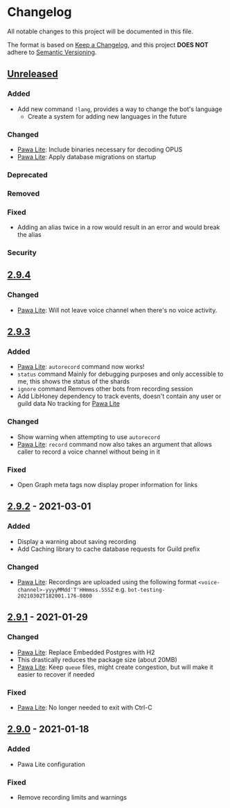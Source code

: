 # Changelog
All notable changes to this project will be documented in this file.

The format is based on [Keep a Changelog](https://keepachangelog.com/en/1.0.0/),
and this project **DOES NOT** adhere to [Semantic Versioning](https://semver.org/spec/v2.0.0.html).

## [Unreleased]

### Added
- Add new command `!lang`, provides a way to change the bot's language
  - Create a system for adding new languages in the future

### Changed
- [Pawa Lite]: Include binaries necessary for decoding OPUS
- [Pawa Lite]: Apply database migrations on startup

### Deprecated

### Removed

### Fixed
- Adding an alias twice in a row would result in an error and would break the alias

### Security

## [2.9.4]

### Changed
- [Pawa Lite]: Will not leave voice channel when there's no voice activity.

## [2.9.3]

### Added
- [Pawa Lite]: `autorecord` command now works!
- `status` command
  Mainly for debugging purposes and only accessible to me, this shows the status of the shards
- `ignore` command
  Removes other bots from recording session
- Add LibHoney dependency to track events, doesn't contain any user or guild data
  No tracking for [Pawa Lite]

### Changed
- Show warning when attempting to use `autorecord`
- [Pawa Lite]: `record` command now also takes an argument that allows caller to record a voice
  channel without being in it

### Fixed
- Open Graph meta tags now display proper information for links

## [2.9.2] - 2021-03-01

### Added
- Display a warning about saving recording
- Add Caching library to cache database requests for Guild prefix

### Changed
- [Pawa Lite]: Recordings are uploaded using the following format
  `<voice-channel>-yyyyMMdd'T'HHmmss.SSSZ` e.g. `bot-testing-20210302T182001.176-0800`

## [2.9.1] - 2021-01-29
### Changed
- [Pawa Lite]: Replace Embedded Postgres with H2
- This drastically reduces the package size (about 20MB)
- [Pawa Lite]: Keep `queue` files, might create congestion, but will make it easier to recover if needed

### Fixed
- [Pawa Lite]: No longer needed to exit with Ctrl-C

## [2.9.0] - 2021-01-18
### Added
- Pawa Lite configuration

### Fixed
- Remove recording limits and warnings

[Unreleased]: https://gitlab.com/pawabot/pawa/-/compare/v2.9.4...master
[2.9.4]: https://gitlab.com/pawabot/pawa/-/compare/v2.9.3...v2.9.4
[2.9.3]: https://gitlab.com/pawabot/pawa/-/compare/v2.9.2...v2.9.3
[2.9.2]: https://gitlab.com/pawabot/pawa/-/compare/v2.9.1...v2.9.2
[2.9.1]: https://gitlab.com/pawabot/pawa/-/compare/98653c...v2.9.1
[2.9.0]: https://gitlab.com/pawabot/pawa/-/compare/5c097e...98653c
[Pawa Lite]: https://lite.pawa.im

